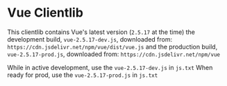 # Vue Clientlib

This clientlib contains Vue's latest version (`2.5.17` at the time)
the development build, `vue-2.5.17-dev.js`, downloaded from: `https://cdn.jsdelivr.net/npm/vue/dist/vue.js`
and the production build, `vue-2.5.17-prod.js`, downloaded from: `https://cdn.jsdelivr.net/npm/vue`

While in active development, use the `vue-2.5.17-dev.js` in `js.txt`
When ready for prod, use the `vue-2.5.17-prod.js` in `js.txt`